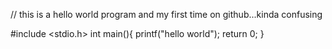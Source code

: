 // this is a hello world program and my first time on github...kinda confusing

#include <stdio.h>
int main(){
  printf("hello world");
  return 0;
}
